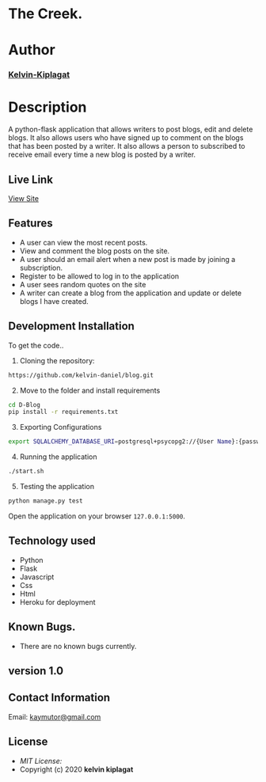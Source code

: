 # The Creek.
# Author
### [Kelvin-Kiplagat](https://github.com/kelvin-daniel)

# Description
A python-flask application that allows writers to post blogs, edit and delete blogs. It also allows users who have signed up to comment on the blogs that has been posted by a writer. It also allows a person to subscribed to receive email every time a new blog is posted by a writer.

## Live Link
[View Site](https://thecrik.herokuapp.com/)

## Features
- A user can view the most recent posts.
- View and comment the blog posts on the site.
- A user should an email alert when a new post is made by joining a subscription.
- Register to be allowed to log in to the application
- A user sees random quotes on the site
- A writer can create a blog from the application and update or delete blogs I have created.

## Development Installation
To get the code..

1. Cloning the repository:
  ```bash
  https://github.com/kelvin-daniel/blog.git
  ```
2. Move to the folder and install requirements
  ```bash
  cd D-Blog
  pip install -r requirements.txt
  ```
3. Exporting Configurations
  ```bash
  export SQLALCHEMY_DATABASE_URI=postgresql+psycopg2://{User Name}:{password}@localhost/{database name}
  ```
4. Running the application
  ```bash
  ./start.sh
  ```
5. Testing the application
  ```bash
  python manage.py test
  ```
Open the application on your browser `127.0.0.1:5000`.


## Technology used

* Python
* Flask
* Javascript
* Css
* Html
* Heroku for deployment

## Known Bugs.
* There are no known bugs currently.

## version 1.0

## Contact Information 

Email: kaymutor@gmail.com

## License
* *MIT License:*
* Copyright (c) 2020 **kelvin kiplagat**
